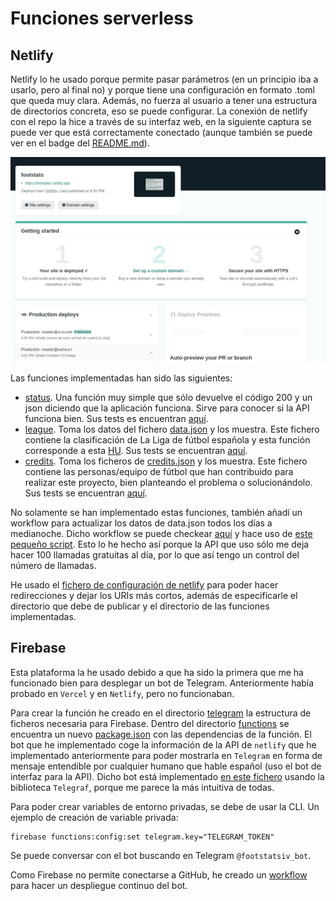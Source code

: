 # Funciones serverless

## Netlify

Netlify lo he usado porque permite pasar parámetros (en un principio iba a usarlo, pero al final no) y porque tiene una configuración en formato .toml que queda muy clara. Además, no fuerza al usuario a tener una estructura de directorios concreta, eso se puede configurar. La conexión de netlify con el repo la hice a través de su interfaz web, en la siguiente captura se puede ver que está correctamente conectado (aunque también se puede ver en el badge del [README.md](https://github.com/ManuelJNunez/footStats#readme)).

![](img/serverless/netlify.png)

Las funciones implementadas han sido las siguientes:
- [status](https://github.com/ManuelJNunez/footStats/blob/master/functions/status.js). Una función muy simple que sólo devuelve el código 200 y un json diciendo que la aplicación funciona. Sirve para conocer si la API funciona bien. Sus tests es encuentran [aquí](https://github.com/ManuelJNunez/footStats/blob/master/tests/status.test.ts).
- [league](https://github.com/ManuelJNunez/footStats/blob/master/functions/league.js). Toma los datos del fichero [data.json](https://github.com/ManuelJNunez/footStats/blob/master/functions/data.json) y los muestra. Este fichero contiene la clasificación de La Liga de fútbol española y esta función corresponde a esta [HU](https://github.com/ManuelJNunez/footStats/issues/67).  Sus tests se encuentran [aquí](https://github.com/ManuelJNunez/footStats/blob/master/tests/league.test.ts).
- [credits](https://github.com/ManuelJNunez/footStats/blob/master/functions/credits.js). Toma los ficheros de [credits.json](https://github.com/ManuelJNunez/footStats/blob/master/functions/credits.js) y los muestra. Este fichero contiene las personas/equipo de fútbol que han contribuido para realizar este proyecto, bien planteando el problema o solucionándolo. Sus tests se encuentran [aquí](https://github.com/ManuelJNunez/footStats/blob/master/tests/credits.test.ts).

No solamente se han implementado estas funciones, también añadí un workflow para actualizar los datos de data.json todos los días a medianoche. Dicho workflow se puede checkear [aquí](https://github.com/ManuelJNunez/footStats/blob/master/.github/workflows/updatedata.yml) y hace uso de [este pequeño script](https://github.com/ManuelJNunez/footStats/blob/master/.github/workflows/get-data.sh). Esto lo he hecho así porque la API que uso sólo me deja hacer 100 llamadas gratuitas al día, por lo que así tengo un control del número de llamadas.

He usado el [fichero de configuración de netlify](https://github.com/ManuelJNunez/footStats/blob/master/netlify.toml) para poder hacer redirecciones y dejar los URIs más cortos, además de especificarle el directorio que debe de publicar y el directorio de las funciones implementadas.

## Firebase

Esta plataforma la he usado debido a que ha sido la primera que me ha funcionado bien para desplegar un bot de Telegram. Anteriormente había probado en `Vercel` y en `Netlify`, pero no funcionaban.

Para crear la función he creado en el directorio [telegram](https://github.com/ManuelJNunez/footStats/tree/master/telegram) la estructura de ficheros necesaria para Firebase. Dentro del directorio [functions](https://github.com/ManuelJNunez/footStats/tree/master/telegram/functions) se encuentra un nuevo [package.json](https://github.com/ManuelJNunez/footStats/blob/master/telegram/functions/package.json) con las dependencias de la función. El bot que he implementado coge la información de la API de `netlify` que he implementado anteriormente para poder mostrarla en `Telegram` en forma de mensaje entendible por cualquier humano que hable español (uso el bot de interfaz para la API). Dicho bot está implementado [en este fichero](https://github.com/ManuelJNunez/footStats/blob/master/telegram/functions/index.js) usando la biblioteca `Telegraf`, porque me parece la más intuitiva de todas.

Para poder crear variables de entorno privadas, se debe de usar la CLI. Un ejemplo de creación de variable privada:

    firebase functions:config:set telegram.key="TELEGRAM_TOKEN"

Se puede conversar con el bot buscando en Telegram `@footstatsiv_bot`.

Como Firebase no permite conectarse a GitHub, he creado un [workflow](https://github.com/ManuelJNunez/footStats/blob/master/.github/workflows/firebase.yml) para hacer un despliegue continuo del bot.
